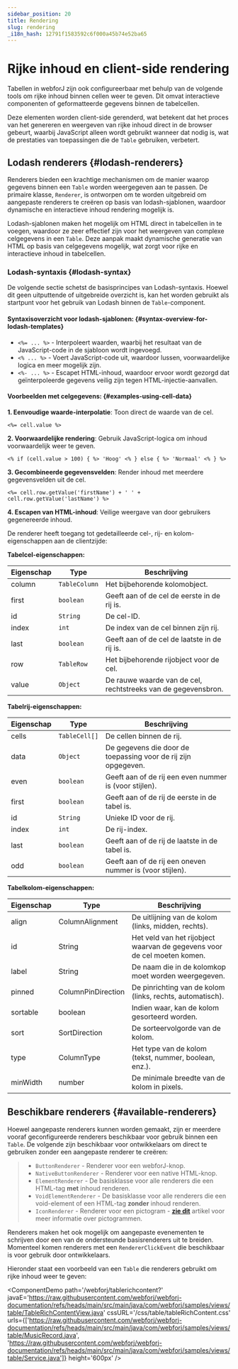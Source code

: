 ```yaml
---
sidebar_position: 20
title: Rendering
slug: rendering
_i18n_hash: 12791f1583592c6f000a45b74e52ba65
---
```

# Rijke inhoud en client-side rendering

Tabellen in webforJ zijn ook configureerbaar met behulp van de volgende tools om rijke inhoud binnen cellen weer te geven. Dit omvat interactieve componenten of geformatteerde gegevens binnen de tabelcellen.

Deze elementen worden client-side gerenderd, wat betekent dat het proces van het genereren en weergeven van rijke inhoud direct in de browser gebeurt, waarbij JavaScript alleen wordt gebruikt wanneer dat nodig is, wat de prestaties van toepassingen die de `Table` gebruiken, verbetert.

## Lodash renderers {#lodash-renderers}

Renderers bieden een krachtige mechanismen om de manier waarop gegevens binnen een `Table` worden weergegeven aan te passen. De primaire klasse, `Renderer`, is ontworpen om te worden uitgebreid om aangepaste renderers te creëren op basis van lodash-sjablonen, waardoor dynamische en interactieve inhoud rendering mogelijk is.

Lodash-sjablonen maken het mogelijk om HTML direct in tabelcellen in te voegen, waardoor ze zeer effectief zijn voor het weergeven van complexe celgegevens in een `Table`. Deze aanpak maakt dynamische generatie van HTML op basis van celgegevens mogelijk, wat zorgt voor rijke en interactieve inhoud in tabelcellen.

### Lodash-syntaxis {#lodash-syntax}

De volgende sectie schetst de basisprincipes van Lodash-syntaxis. Hoewel dit geen uitputtende of uitgebreide overzicht is, kan het worden gebruikt als startpunt voor het gebruik van Lodash binnen de `Table`-component.

#### Syntaxisoverzicht voor lodash-sjablonen: {#syntax-overview-for-lodash-templates}

- `<%= ... %>` - Interpoleert waarden, waarbij het resultaat van de JavaScript-code in de sjabloon wordt ingevoegd.
- `<% ... %>` - Voert JavaScript-code uit, waardoor lussen, voorwaardelijke logica en meer mogelijk zijn.
- `<%- ... %>` - Escapet HTML-inhoud, waardoor ervoor wordt gezorgd dat geïnterpoleerde gegevens veilig zijn tegen HTML-injectie-aanvallen.

#### Voorbeelden met celgegevens: {#examples-using-cell-data}

**1. Eenvoudige waarde-interpolatie**: Toon direct de waarde van de cel.

`<%= cell.value %>`

**2. Voorwaardelijke rendering**: Gebruik JavaScript-logica om inhoud voorwaardelijk weer te geven.

`<% if (cell.value > 100) { %> 'Hoog' <% } else { %> 'Normaal' <% } %>`

**3. Gecombineerde gegevensvelden**: Render inhoud met meerdere gegevensvelden uit de cel.

`<%= cell.row.getValue('firstName') + ' ' + cell.row.getValue('lastName') %>`

**4. Escapen van HTML-inhoud**: Veilige weergave van door gebruikers gegenereerde inhoud.

De renderer heeft toegang tot gedetailleerde cel-, rij- en kolom-eigenschappen aan de clientzijde:

**Tabelcel-eigenschappen:**

|Eigenschap	|Type	|Beschrijving|
|-|-|-|
|column|`TableColumn`|Het bijbehorende kolomobject.|
|first|`boolean`|Geeft aan of de cel de eerste in de rij is.|
|id|`String`|De cel-ID.|
|index|`int`|De index van de cel binnen zijn rij.|
|last|`boolean`|Geeft aan of de cel de laatste in de rij is.|
|row|`TableRow`|Het bijbehorende rijobject voor de cel.|
|value|`Object`|De rauwe waarde van de cel, rechtstreeks van de gegevensbron.|

**Tabelrij-eigenschappen:**

|Eigenschap|Type|Beschrijving|
|-|-|-|
|cells|`TableCell[]`|De cellen binnen de rij.|
|data|`Object`|De gegevens die door de toepassing voor de rij zijn opgegeven.|
|even|`boolean`|Geeft aan of de rij een even nummer is (voor stijlen).|
|first|`boolean`|Geeft aan of de rij de eerste in de tabel is.|
|id|`String`|Unieke ID voor de rij.|
|index|`int`|De rij-index.|
|last|`boolean`|Geeft aan of de rij de laatste in de tabel is.|
|odd|`boolean`|Geeft aan of de rij een oneven nummer is (voor stijlen).|

**Tabelkolom-eigenschappen:**

|Eigenschap	|Type	|Beschrijving|
|-|-|-|
|align|ColumnAlignment|De uitlijning van de kolom (links, midden, rechts).|
|id|String|Het veld van het rijobject waarvan de gegevens voor de cel moeten komen.|
|label|String|De naam die in de kolomkop moet worden weergegeven.|
|pinned|ColumnPinDirection|De pinrichting van de kolom (links, rechts, automatisch).|
|sortable|boolean|Indien waar, kan de kolom gesorteerd worden.|
|sort|SortDirection|De sorteervolgorde van de kolom.|
|type|ColumnType|Het type van de kolom (tekst, nummer, boolean, enz.).|
|minWidth|number|De minimale breedte van de kolom in pixels.|

## Beschikbare renderers {#available-renderers}

Hoewel aangepaste renderers kunnen worden gemaakt, zijn er meerdere vooraf geconfigureerde renderers beschikbaar voor gebruik binnen een `Table`. De volgende zijn beschikbaar voor ontwikkelaars om direct te gebruiken zonder een aangepaste renderer te creëren:

>- `ButtonRenderer` - Renderer voor een webforJ-knop.
>- `NativeButtonRenderer` - Renderer voor een native HTML-knop.
>- `ElementRenderer` - De basisklasse voor alle renderers die een HTML-tag **met** inhoud renderen.
>- `VoidElementRenderer` - De basisklasse voor alle renderers die een void-element of een HTML-tag **zonder** inhoud renderen.
>- `IconRenderer` - Renderer voor een pictogram - **[zie dit](../../components/icon)** artikel voor meer informatie over pictogrammen.

Renderers maken het ook mogelijk om aangepaste evenementen te schrijven door een van de ondersteunde basisrenderers uit te breiden. Momenteel komen renderers met een `RendererClickEvent` die beschikbaar is voor gebruik door ontwikkelaars.

Hieronder staat een voorbeeld van een `Table` die renderers gebruikt om rijke inhoud weer te geven:

<ComponentDemo 
path='/webforj/tablerichcontent?' 
javaE='https://raw.githubusercontent.com/webforj/webforj-documentation/refs/heads/main/src/main/java/com/webforj/samples/views/table/TableRichContentView.java'
cssURL='/css/table/tableRichContent.css'
urls={['https://raw.githubusercontent.com/webforj/webforj-documentation/refs/heads/main/src/main/java/com/webforj/samples/views/table/MusicRecord.java', 
'https://raw.githubusercontent.com/webforj/webforj-documentation/refs/heads/main/src/main/java/com/webforj/samples/views/table/Service.java']}
height='600px'
/>
